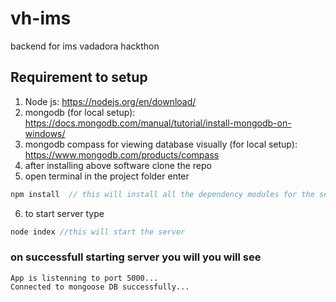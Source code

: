 # vh-ims
backend for ims vadadora hackthon

## Requirement to setup
1. Node js: https://nodejs.org/en/download/
2. mongodb (for local setup): https://docs.mongodb.com/manual/tutorial/install-mongodb-on-windows/
3. mongodb compass for viewing database visually (for local setup): https://www.mongodb.com/products/compass
4. after installing above software clone the repo
5. open terminal in the project folder enter 

```javascript 
npm install  // this will install all the dependency modules for the server
```
6. to start server type
```javascript
node index //this will start the server
```

### on successfull starting server you  will you will see

```
App is listenning to port 5000...
Connected to mongoose DB successfully...
```
